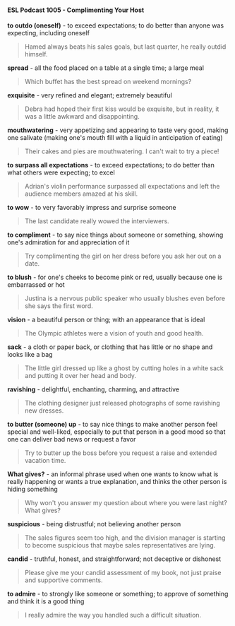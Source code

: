 #### ESL Podcast 1005 - Complimenting Your Host

**to outdo (oneself)** - to exceed expectations; to do better than anyone was
expecting, including oneself

> Hamed always beats his sales goals, but last quarter, he really outdid himself.

**spread** - all the food placed on a table at a single time; a large meal

> Which buffet has the best spread on weekend mornings?

**exquisite** - very refined and elegant; extremely beautiful

> Debra had hoped their first kiss would be exquisite, but in reality, it was a little
awkward and disappointing.

**mouthwatering** - very appetizing and appearing to taste very good, making one
salivate (making one's mouth fill with a liquid in anticipation of eating)

> Their cakes and pies are mouthwatering. I can't wait to try a piece!

**to surpass all expectations** - to exceed expectations; to do better than what
others were expecting; to excel

> Adrian's violin performance surpassed all expectations and left the audience
members amazed at his skill.

**to wow** - to very favorably impress and surprise someone

> The last candidate really wowed the interviewers.

**to compliment** - to say nice things about someone or something, showing one's
admiration for and appreciation of it

> Try complimenting the girl on her dress before you ask her out on a date.

**to blush** - for one's cheeks to become pink or red, usually because one is
embarrassed or hot

> Justina is a nervous public speaker who usually blushes even before she says
the first word.

**vision** - a beautiful person or thing; with an appearance that is ideal

> The Olympic athletes were a vision of youth and good health.

**sack** - a cloth or paper back, or clothing that has little or no shape and looks like
a bag

> The little girl dressed up like a ghost by cutting holes in a white sack and putting
it over her head and body.

**ravishing** - delightful, enchanting, charming, and attractive

> The clothing designer just released photographs of some ravishing new
dresses.

**to butter (someone) up** - to say nice things to make another person feel special
and well-liked, especially to put that person in a good mood so that one can
deliver bad news or request a favor

> Try to butter up the boss before you request a raise and extended vacation
time.

**What gives?** - an informal phrase used when one wants to know what is really
happening or wants a true explanation, and thinks the other person is hiding
something

> Why won't you answer my question about where you were last night? What
gives?

**suspicious** - being distrustful; not believing another person

> The sales figures seem too high, and the division manager is starting to
become suspicious that maybe sales representatives are lying.

**candid** - truthful, honest, and straightforward; not deceptive or dishonest

> Please give me your candid assessment of my book, not just praise and
supportive comments.

**to admire** - to strongly like someone or something; to approve of something and
think it is a good thing

> I really admire the way you handled such a difficult situation.

